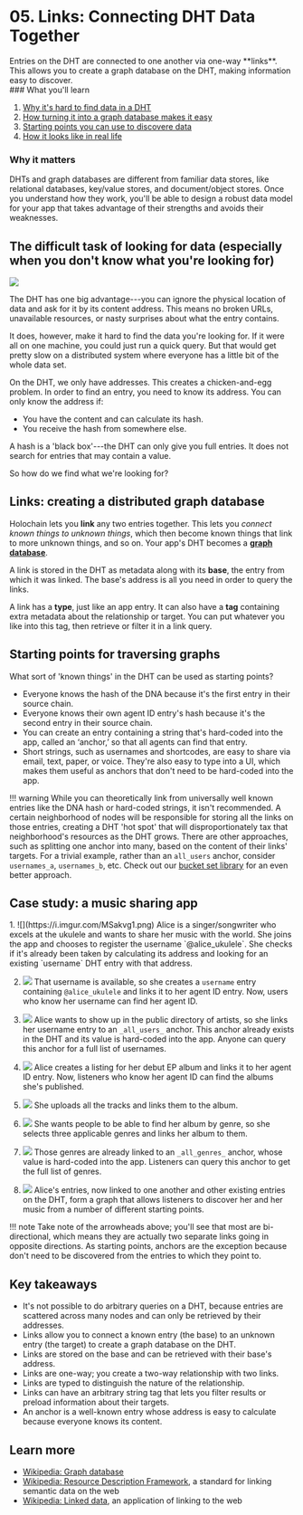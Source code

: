 # 05. Links: Connecting DHT Data Together

<div class="coreconcepts-intro" markdown="1">
Entries on the DHT are connected to one another via one-way **links**. This allows you to create a graph database on the DHT, making information easy to discover.
</div>

<div class="coreconcepts-orientation" markdown="1">
### <i class="fas fa-thunderstorm"></i> What you'll learn

1. [Why it's hard to find data in a DHT](#the-difficult-task-of-looking-for-data-especially-when-you-dont-know-what-youre-looking-for)
2. [How turning it into a graph database makes it easy](#links-creating-a-distributed-graph-database)
3. [Starting points you can use to discovere data](#starting-points-for-traversing-graphs)
4. [How it looks like in real life](#case-study-a-music-sharing-app)

### <i class="far fa-atom"></i> Why it matters

DHTs and graph databases are different from familiar data stores, like relational databases, key/value stores, and document/object stores. Once you understand how they work, you'll be able to design a robust data model for your app that takes advantage of their strengths and avoids their weaknesses.
</div>

## The difficult task of looking for data (especially when you don't know what you're looking for)

![](https://i.imgur.com/FDGsIDF.png)

The DHT has one big advantage---you can ignore the physical location of data and ask for it by its content address. This means no broken URLs, unavailable resources, or nasty surprises about what the entry contains.

It does, however, make it hard to find the data you're looking for. If it were all on one machine, you could just run a quick query. But that would get pretty slow on a distributed system where everyone has a little bit of the whole data set.

On the DHT, we only have addresses. This creates a chicken-and-egg problem. In order to find an entry, you need to know its address. You can only know the address if:

* You have the content and can calculate its hash.
* You receive the hash from somewhere else.

A hash is a 'black box'---the DHT can only give you full entries. It does not search for entries that may contain a value.

So how do we find what we're looking for?

## Links: creating a distributed graph database

Holochain lets you **link** any two entries together. This lets you _connect known things to unknown things_, which then become known things that link to more unknown things, and so on. Your app's DHT becomes a [**graph database**](https://en.wikipedia.org/wiki/Graph_database).

A link is stored in the DHT as metadata along with its **base**, the entry from which it was linked. The base's address is all you need in order to query the links.

A link has a **type**, just like an app entry. It can also have a **tag** containing extra metadata about the relationship or target. You can put whatever you like into this tag, then retrieve or filter it in a link query.

## Starting points for traversing graphs

What sort of 'known things' in the DHT can be used as starting points?

* Everyone knows the hash of the DNA because it's the first entry in their source chain.
* Everyone knows their own agent ID entry's hash because it's the second entry in their source chain.
* You can create an entry containing a string that's hard-coded into the app, called an ‘anchor,’ so that all agents can find that entry. 
* Short strings, such as usernames and shortcodes, are easy to share via email, text, paper, or voice. They're also easy to type into a UI, which makes them useful as anchors that don't need to be hard-coded into the app.

!!! warning
    While you can theoretically link from universally well known entries like the DNA hash or hard-coded strings, it isn't recommended. A certain neighborhood of nodes will be responsible for storing all the links on those entries, creating a DHT 'hot spot' that will disproportionately tax that neighborhood's resources as the DHT grows. There are other approaches, such as splitting one anchor into many, based on the content of their links' targets. For a trivial example, rather than an `all_users` anchor, consider `usernames_a`, `usernames_b`, etc. Check out our [bucket set library](https://github.com/willemolding/holochain-collections#bucket-set) for an even better approach.

## Case study: a music sharing app

<div class="coreconcepts-storysequence" markdown="1">
1. ![](https://i.imgur.com/MSakvg1.png)
Alice is a singer/songwriter who excels at the ukulele and wants to share her music with the world. She joins the app and chooses to register the username `@alice_ukulele`. She checks if it's already been taken by calculating its address and looking for an existing `username` DHT entry with that address.

2. ![](https://i.imgur.com/qns2GAI.png)
That username is available, so she creates a `username` entry containing `@alice_ukulele` and links it to her agent ID entry. Now, users who know her username can find her agent ID.

3. ![](https://i.imgur.com/uzZ7rZG.png)
Alice wants to show up in the public directory of artists, so she links her username entry to an `_all_users_` anchor. This anchor already exists in the DHT and its value is hard-coded into the app. Anyone can query this anchor for a full list of usernames.

4. ![](https://i.imgur.com/CTgTxWh.png)
Alice creates a listing for her debut EP album and links it to her agent ID entry. Now, listeners who know her agent ID can find the albums she's published.

5. ![](https://i.imgur.com/xpKXxO2.png)
She uploads all the tracks and links them to the album.

6. ![](https://i.imgur.com/lQng0it.png)
She wants people to be able to find her album by genre, so she selects three applicable genres and links her album to them.

7. ![](https://i.imgur.com/cvYPJR2.png)
Those genres are already linked to an `_all_genres_` anchor, whose value is hard-coded into the app. Listeners can query this anchor to get the full list of genres.

8. ![](https://i.imgur.com/G9ejz5V.png)
Alice's entries, now linked to one another and other existing entries on the DHT, form a graph that allows listeners to discover her and her music from a number of different starting points.
</div>

!!! note
    Take note of the arrowheads above; you'll see that most are bi-directional, which means they are actually two separate links going in opposite directions. As starting points, anchors are the exception because don't need to be discovered from the entries to which they point to.

## Key takeaways

* It's not possible to do arbitrary queries on a DHT, because entries are scattered across many nodes and can only be retrieved by their addresses.
* Links allow you to connect a known entry (the base) to an unknown entry (the target) to create a graph database on the DHT.
* Links are stored on the base and can be retrieved with their base's address.
* Links are one-way; you create a two-way relationship with two links.
* Links are typed to distinguish the nature of the relationship.
* Links can have an arbitrary string tag that lets you filter results or preload information about their targets.
* An anchor is a well-known entry whose address is easy to calculate because everyone knows its content.

## Learn more

* [Wikipedia: Graph database](https://en.wikipedia.org/wiki/Graph_database)
* [Wikipedia: Resource Description Framework](https://en.wikipedia.org/wiki/Resource_Description_Framework), a standard for linking semantic data on the web
* [Wikipedia: Linked data](https://en.wikipedia.org/wiki/Linked_data), an application of linking to the web
